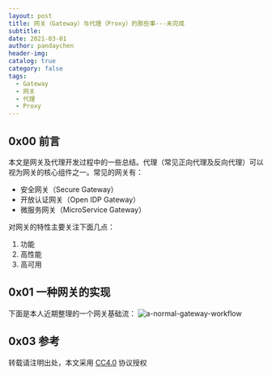 ```yaml
---
layout: post
title: 网关（Gateway）与代理（Proxy）的那些事---未完成
subtitle:
date: 2021-03-01
author: pandaychen
header-img:
catalog: true
category: false
tags:
  - Gateway
  - 网关
  - 代理
  - Proxy
---
```


## 0x00 前言

本文是网关及代理开发过程中的一些总结。代理（常见正向代理及反向代理）可以视为网关的核心组件之一。常见的网关有：

- 安全网关（Secure Gateway）
- 开放认证网关（Open IDP Gateway）
- 微服务网关（MicroService Gateway）

对网关的特性主要关注下面几点：

1. 功能
2. 高性能
3. 高可用

## 0x01 一种网关的实现

下面是本人近期整理的一个网关基础流：
![a-normal-gateway-workflow]()

## 0x03 参考

转载请注明出处，本文采用 [CC4.0](http://creativecommons.org/licenses/by-nc-nd/4.0/) 协议授权
